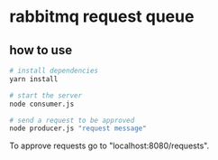 # rabbitmq request queue

## how to use

```bash
# install dependencies
yarn install

# start the server
node consumer.js

# send a request to be approved
node producer.js "request message"
```

To approve requests go to "localhost:8080/requests".
